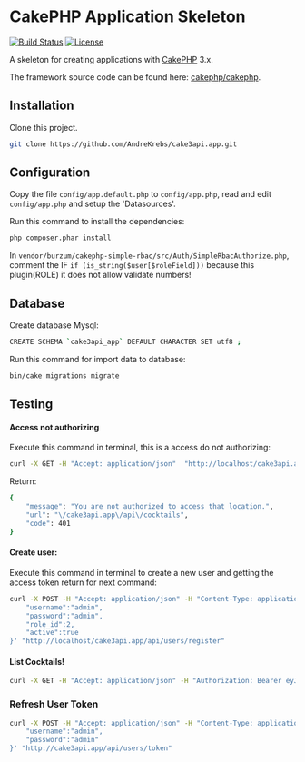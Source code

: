 # CakePHP Application Skeleton

[![Build Status](https://img.shields.io/travis/cakephp/app/master.svg?style=flat-square)](https://travis-ci.org/cakephp/app)
[![License](https://img.shields.io/packagist/l/cakephp/app.svg?style=flat-square)](https://packagist.org/packages/cakephp/app)

A skeleton for creating applications with [CakePHP](http://cakephp.org) 3.x.

The framework source code can be found here: [cakephp/cakephp](https://github.com/cakephp/cakephp).

## Installation

Clone this project.
```bash
git clone https://github.com/AndreKrebs/cake3api.app.git
```

## Configuration

Copy the file `config/app.default.php` to `config/app.php`, read and edit `config/app.php` and setup the 'Datasources'.

Run this command to install the dependencies:
```bash
php composer.phar install
```

In `vendor/burzum/cakephp-simple-rbac/src/Auth/SimpleRbacAuthorize.php`, comment the IF `if (is_string($user[$roleField]))` because this plugin(ROLE) it does not allow validate numbers!

## Database

Create database Mysql:
```bash
CREATE SCHEMA `cake3api_app` DEFAULT CHARACTER SET utf8 ;
```

Run this command for import data to database:

```bash
bin/cake migrations migrate
```
## Testing

#### Access not authorizing

Execute this command in terminal, this is a access do not authorizing:
```bash
curl -X GET -H "Accept: application/json"  "http://localhost/cake3api.app/api/cocktails"
```
Return:
```bash
{
    "message": "You are not authorized to access that location.",
    "url": "\/cake3api.app\/api\/cocktails",
    "code": 401
}
```

#### Create user:

Execute this command in terminal to create a new user and getting the access token return for next command:
```bash
curl -X POST -H "Accept: application/json" -H "Content-Type: application/json" -H "Cache-Control: no-cache" -H "Postman-Token: 0f0fb402-9747-1a74-ec8d-75a9c27727c1" -d '{
	"username":"admin",
	"password":"admin",
    "role_id":2,
	"active":true
}' "http://localhost/cake3api.app/api/users/register"
```

#### List Cocktails!
```bash
curl -X GET -H "Accept: application/json" -H "Authorization: Bearer eyJ0eXAiOiJKV1QiLCJhbGciOiJIUzI1NiJ9.eyJzdWIiOjEsImV4cCI6MTQ4NDgzNzU3N30.XjzTVNFIJ-P1S2wMHml-mNSW1PUOrKQ53iybi0RGP_4" -H "Cache-Control: no-cache" -H "Postman-Token: 819cdbce-24c4-66ae-42ab-41a55f12752a" "http://localhost/cake3api.app/api/cocktails"
```

### Refresh User Token
```bash
curl -X POST -H "Accept: application/json" -H "Content-Type: application/json" -H "Cache-Control: no-cache" -H "Postman-Token: a3ac3027-def7-ee09-7380-81e4b903bf3b" -d '{
	"username":"admin",
	"password":"admin"
}' "http://cake3api.app/api/users/token"
```
